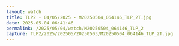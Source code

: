 ```yaml
---
layout: watch
title: TLP2 - 04/05/2025 - M20250504_064146_TLP_2T.jpg
date: 2025-05-04 06:41:46
permalink: /2025/05/04/watch/M20250504_064146_TLP_2
capture: TLP2/2025/202505/20250503/M20250504_064146_TLP_2T.jpg
---
```

